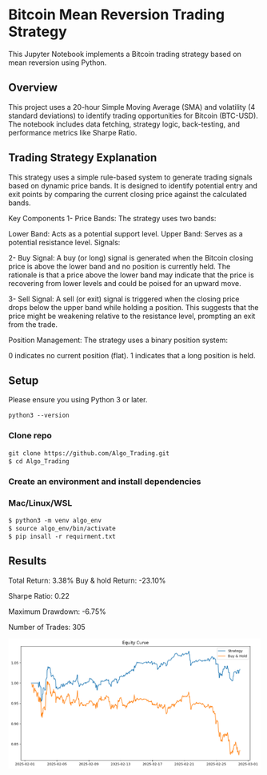 # Bitcoin Mean Reversion Trading Strategy

This Jupyter Notebook implements a Bitcoin trading strategy based on mean reversion using Python.

## Overview

This project uses a 20-hour Simple Moving Average (SMA) and volatility (4 standard deviations) to identify trading opportunities for Bitcoin (BTC-USD). The notebook includes data fetching, strategy logic, back-testing, and performance metrics like Sharpe Ratio. 

## Trading Strategy Explanation
This strategy uses a simple rule-based system to generate trading signals based on dynamic price bands. It is designed to identify potential entry and exit points by comparing the current closing price against the calculated bands.

Key Components
1- Price Bands:
The strategy uses two bands:

Lower Band: Acts as a potential support level.
Upper Band: Serves as a potential resistance level.
Signals:

2- Buy Signal:
A buy (or long) signal is generated when the Bitcoin closing price is above the lower band and no position is currently held. The rationale is that a price above the lower band may indicate that the price is recovering from lower levels and could be poised for an upward move.

3- Sell Signal:
A sell (or exit) signal is triggered when the closing price drops below the upper band while holding a position. This suggests that the price might be weakening relative to the resistance level, prompting an exit from the trade.

Position Management:
The strategy uses a binary position system:

0 indicates no current position (flat).
1 indicates that a long position is held.

## Setup

Please ensure you using Python 3 or later.

```
python3 --version
```

### Clone repo

```
git clone https://github.com/Algo_Trading.git
$ cd Algo_Trading
```

### Create an environment and install dependencies

### Mac/Linux/WSL

```
$ python3 -m venv algo_env
$ source algo_env/bin/activate
$ pip insall -r requirment.txt
```

## Results

Total Return: 3.38%
Buy & hold Return: -23.10%

Sharpe Ratio: 0.22

Maximum Drawdown: -6.75%

Number of Trades: 305

![alt text](image.png)
